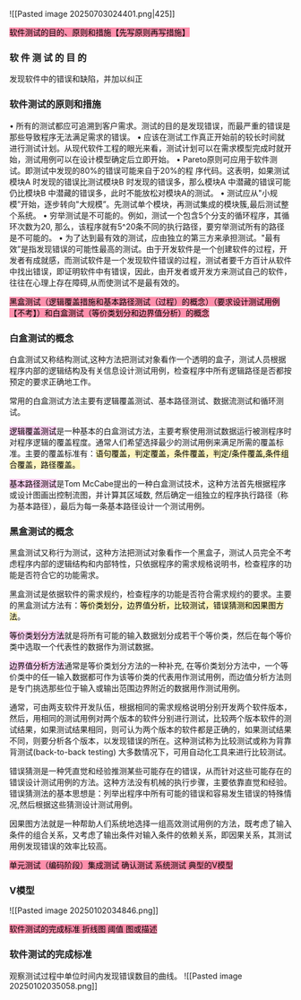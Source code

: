 
![[Pasted image 20250703024401.png|425]]

<mark style="background: #FF5582A6;">软件测试的目的、原则和措施【先写原则再写措施】</mark>
### 软 件 测 试 的 目 的
发现软件中的错误和缺陷，并加以纠正
### 软件测试的原则和措施
• 所有的测试都应可追溯到客户需求。测试的目的是发现错误，而最严重的错误是那些导致程序无法满足需求的错误。
• 应该在测试工作真正开始前的较长时间就进行测试计划。从现代软件工程的眼光来看，测试计划可以在需求模型完成时就开始，测试用例可以在设计模型确定后立即开始。
• Pareto原则可应用于软件测试。即测试中发现的80%的错误可能来自于20%的程 序代码。这表明，如果测试模块A 时发现的错误比测试模块B 时发现的错误多，那么模块A 中潜藏的错误可能仍比模块B 中潜藏的错误多，此时不能放松对模块A的测试。
• 测试应从"小规模”开始，逐步转向"大规模”。先测试单个模块，再测试集成的模块簇,最后测试整个系统。
• 穷举测试是不可能的。例如，测试一个包含5个分支的循环程序，其循环次数为20, 那么，该程序就有5^20条不同的执行路径，要穷举测试所有的路径是不可能的。
• 为了达到最有效的测试，应由独立的第三方来承担测试。"最有效”是指发现错误的可能性最高的测试。由于开发软件是一个创建软件的过程，开发者有成就感，而测试软件是一个发现软件错误的过程，测试者要千方百计从软件中找出错误，即证明软件中有错误，因此，由开发者或开发方来测试自己的软件，往往在心理上存在障碍,从而使测试不是最有效的。

<mark style="background: #FF5582A6;">黑盒测试（逻辑覆盖措施和基本路径测试（过程）的概念）（要求设计测试用例【不考】）和白盒测试（等价类划分和边界值分析）的概念</mark>
### 白盒测试的概念
白盒测试又称结构测试,这种方法把测试对象看作一个透明的盒子，测试人员根据程序内部的逻辑结构及有关信息设计测试用例，检查程序中所有逻辑路径是否都按预定的要求正确地工作。

常用的白盒测试方法主要有逻辑覆盖测试、基本路径测试、数据流测试和循环测试。

<mark style="background: #FFB8EBA6;">逻辑覆盖测试</mark>是一种基本的白盒测试方法，主要考察使用测试数据运行被测程序时对程序逻辑的覆盖程度。通常人们希望选择最少的测试用例来满足所需的覆盖标准。主要的覆盖标准有：<mark style="background: #FFF3A3A6;">语句覆盖，判定覆盖，条件覆盖，判定/条件覆盖,条件组合覆盖，路径覆盖。</mark>

<mark style="background: #FFB8EBA6;">基本路径测试</mark>是Tom McCabe提出的一种白盒测试技术，这种方法首先根据程序或设计图画出控制流图，并计算其区域数, 然后确定一组独立的程序执行路径（称为基本路径），最后为每一条基本路径设计一个测试用例。

### 黑盒测试的概念
黑盒测试又称行为测试，这种方法把测试对象看作一个黑盒子，测试人员完全不考虑程序内部的逻辑结构和内部特性，只依据程序的需求规格说明书，检查程序的功能是否符合它的功能需求。

黑盒测试是依据软件的需求规约，检查程序的功能是否符合需求规约的要求。主要的黑盒测试方法有：<mark style="background: #FFF3A3A6;">等价类划分，边界值分析，比较测试，错误猜测和因果图方法</mark>。

<mark style="background: #FFB8EBA6;">等价类划分方法</mark>就是将所有可能的输入数据划分成若干个等价类，然后在每个等价类中选取一个代表性的数据作为测试数据。

<mark style="background: #FFB8EBA6;">边界值分析方法</mark>通常是等价类划分方法的一种补充, 在等价类划分方法中，一个等价类中的任一输入数据都可作为该等价类的代表用作测试用例，而边值分析方法则是专门挑选那些位于输入或输出范围边界附近的数据用作测试用例。

通常，可由两支软件开发队伍，根据相同的需求规格说明分别开发两个软件版本，然后，用相同的测试用例对两个版本的软件分别进行测试，比较两个版本软件的测试结果，如果测试结果相同，则可认为两个版本的软件都是正确的，如果测试结果不同，则要分析各个版本，以发现错误的所在。这种测试称为比较测试或称为背靠背测试(back-to-back testing) 大多数情况下，可用自动化工具来进行比较测试。 

错误猜测是一种凭直觉和经验推测某些可能存在的错误，从而针对这些可能存在的错误设计测试用例的方法。这种方法没有机械的执行步骤，主要依靠直觉和经验。
错误猜测法的基本思想是：列举出程序中所有可能的错误和容易发生错误的特殊情况,然后根据这些猜测设计测试用例。

因果图方法就是一种帮助人们系统地选择一组高效测试用例的方法，既考虑了输入条件的组合关系，又考虑了输出条件对输入条件的依赖关系，即因果关系，其测试用例发现错误的效率比较高。

<mark style="background: #FF5582A6;">单元测试（编码阶段）集成测试 确认测试 系统测试 典型的V模型</mark>

### V模型
![[Pasted image 20250102034846.png]]

<mark style="background: #FF5582A6;">软件测试的完成标准 折线图 阈值 图或描述</mark>
### 软件测试的完成标准
观察测试过程中单位时间内发现错误数目的曲线。
![[Pasted image 20250102035058.png]]